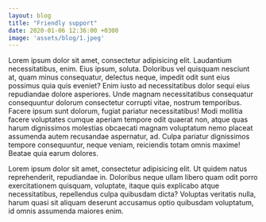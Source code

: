 ```yaml
---
layout: blog
title: "Friendly support"
date: 2020-01-06 12:36:00 +0300
image: 'assets/blog/1.jpeg'
---
```


Lorem ipsum dolor sit amet, consectetur adipisicing elit. Laudantium necessitatibus, enim. Eius ipsum, soluta. Doloribus vel quisquam nesciunt at, quam minus consequatur, delectus neque, impedit odit sunt eius possimus quia quis eveniet? Enim iusto ad necessitatibus dolor sequi eius repudiandae dolore asperiores. Unde magnam necessitatibus consequatur consequuntur dolorum consectetur corrupti vitae, nostrum temporibus. Facere ipsum sunt dolorum, fugiat pariatur necessitatibus! Modi mollitia facere voluptates cumque aperiam tempore odit quaerat non, atque quas harum dignissimos molestias obcaecati magnam voluptatum nemo placeat assumenda autem recusandae aspernatur, ad. Culpa pariatur dignissimos tempore consequuntur, neque veniam, reiciendis totam omnis maxime! Beatae quia earum dolores.

Lorem ipsum dolor sit amet, consectetur adipisicing elit. Ut quidem natus reprehenderit, repudiandae in. Doloribus neque ullam libero quam odit porro exercitationem quisquam, voluptate, itaque quis explicabo atque necessitatibus, repellendus culpa quibusdam dicta? Voluptas veritatis nulla, harum quasi sit aliquam deserunt accusamus optio quibusdam voluptatum, id omnis assumenda maiores enim.
